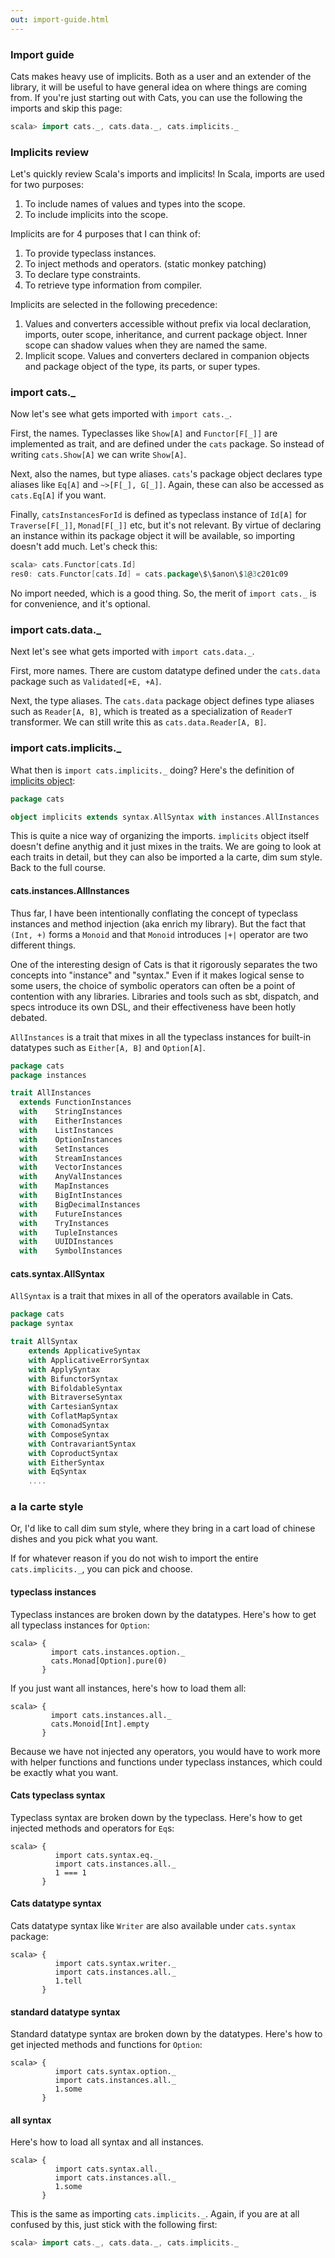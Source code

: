 ```yaml
---
out: import-guide.html
---
```


  [ImplicitsSource]: $catsBaseUrl$/core/src/main/scala/cats/implicits/package.scala

### Import guide

Cats makes heavy use of implicits. Both as a user and an extender of the library, it will be useful to have general idea on where things are coming from.
If you're just starting out with Cats, you can use the following the imports and skip this page:

```scala
scala> import cats._, cats.data._, cats.implicits._
```

### Implicits review

Let's quickly review Scala's imports and implicits! In Scala, imports are used for two purposes:

1. To include names of values and types into the scope.
2. To include implicits into the scope.

Implicits are for 4 purposes that I can think of:

1. To provide typeclass instances.
2. To inject methods and operators. (static monkey patching)
3. To declare type constraints.
4. To retrieve type information from compiler.

Implicits are selected in the following precedence:

1. Values and converters accessible without prefix via local declaration, imports, outer scope, inheritance, and current package object. Inner scope can shadow values when they are named the same.
2. Implicit scope. Values and converters declared in companion objects and package object of the type, its parts, or super types.

### import cats._

Now let's see what gets imported with `import cats._`.

First, the names. Typeclasses like `Show[A]` and `Functor[F[_]]` are implemented as trait, and are defined under the `cats` package. So instead of writing `cats.Show[A]` we can write `Show[A]`.

Next, also the names, but type aliases. `cats`'s package object declares type aliases like `Eq[A]` and `~>[F[_], G[_]]`. Again, these can also be accessed as `cats.Eq[A]` if you want.

Finally, `catsInstancesForId` is defined as typeclass instance of `Id[A]` for `Traverse[F[_]]`, `Monad[F[_]]` etc, but it's not relevant. By virtue of declaring an instance within its package object it will be available, so importing doesn't add much. Let's check this:

```scala
scala> cats.Functor[cats.Id]
res0: cats.Functor[cats.Id] = cats.package\$\$anon\$1@3c201c09
```

No import needed, which is a good thing. So, the merit of `import cats._` is for convenience, and it's optional.

### import cats.data._

Next let's see what gets imported with `import cats.data._`.

First, more names. There are custom datatype defined under the `cats.data` package such as `Validated[+E, +A]`.

Next, the type aliases. The `cats.data` package object defines type aliases such as `Reader[A, B]`, which is treated as a specialization of `ReaderT` transformer. We can still write this as `cats.data.Reader[A, B]`.

### import cats.implicits._

What then is `import cats.implicits._` doing? Here's the definition of [implicits object][ImplicitsSource]:

```scala
package cats

object implicits extends syntax.AllSyntax with instances.AllInstances
```

This is quite a nice way of organizing the imports. `implicits` object itself doesn't define anythig and it just mixes in the traits. We are going to look at each traits in detail, but they can also be imported a la carte, dim sum style. Back to the full course.

#### cats.instances.AllInstances

Thus far, I have been intentionally conflating the concept of typeclass instances and method injection (aka enrich my library). But the fact that `(Int, +)` forms a `Monoid` and that `Monoid` introduces `|+|` operator are two different things.

One of the interesting design of Cats is that it rigorously separates the two concepts into "instance" and "syntax." Even if it makes logical sense to some users, the choice of symbolic operators can often be a point of contention with any libraries. Libraries and tools such as sbt, dispatch, and specs introduce its own DSL, and their effectiveness have been hotly debated.

`AllInstances` is a trait that mixes in all the typeclass instances for built-in datatypes such as `Either[A, B]` and `Option[A]`.

```scala
package cats
package instances

trait AllInstances
  extends FunctionInstances
  with    StringInstances
  with    EitherInstances
  with    ListInstances
  with    OptionInstances
  with    SetInstances
  with    StreamInstances
  with    VectorInstances
  with    AnyValInstances
  with    MapInstances
  with    BigIntInstances
  with    BigDecimalInstances
  with    FutureInstances
  with    TryInstances
  with    TupleInstances
  with    UUIDInstances
  with    SymbolInstances
```

#### cats.syntax.AllSyntax

`AllSyntax` is a trait that mixes in all of the operators available in Cats.

```scala
package cats
package syntax

trait AllSyntax
    extends ApplicativeSyntax
    with ApplicativeErrorSyntax
    with ApplySyntax
    with BifunctorSyntax
    with BifoldableSyntax
    with BitraverseSyntax
    with CartesianSyntax
    with CoflatMapSyntax
    with ComonadSyntax
    with ComposeSyntax
    with ContravariantSyntax
    with CoproductSyntax
    with EitherSyntax
    with EqSyntax
    ....
```

### a la carte style

Or, I'd like to call dim sum style, where they bring in a cart load of chinese dishes and you pick what you want.

If for whatever reason if you do not wish to import the entire `cats.implicits._`, you can pick and choose.

#### typeclass instances

Typeclass instances are broken down by the datatypes. Here's how to get all typeclass instances for `Option`:

```console:new
scala> {
         import cats.instances.option._
         cats.Monad[Option].pure(0)
       }
```

If you just want all instances, here's how to load them all:

```console
scala> {
         import cats.instances.all._
         cats.Monoid[Int].empty
       }
```

Because we have not injected any operators, you would have to work more with helper functions and functions under typeclass instances, which could be exactly what you want.

#### Cats typeclass syntax

Typeclass syntax are broken down by the typeclass. Here's how to get injected methods and operators for `Eq`s:

```console
scala> {
          import cats.syntax.eq._
          import cats.instances.all._
          1 === 1
       }
```

#### Cats datatype syntax

Cats datatype syntax like `Writer` are also available under `cats.syntax` package:

```console
scala> {
          import cats.syntax.writer._
          import cats.instances.all._
          1.tell
       }
```

#### standard datatype syntax

Standard datatype syntax are broken down by the datatypes. Here's how to get injected methods and functions for `Option`:

```console
scala> {
          import cats.syntax.option._
          import cats.instances.all._
          1.some
       }
```

#### all syntax

Here's how to load all syntax and all instances.

```console
scala> {
          import cats.syntax.all._
          import cats.instances.all._
          1.some
       }
```

This is the same as importing `cats.implicits._`.
Again, if you are at all confused by this, just stick with the following first:

```scala
scala> import cats._, cats.data._, cats.implicits._
```
